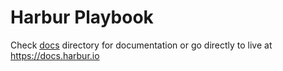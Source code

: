 # Harbur Playbook

Check [docs] directory for documentation or go directly to live at https://docs.harbur.io

[docs]: /docs


